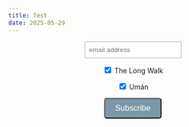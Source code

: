 ```yaml
---
title: Test
date: 2025-05-29
---
```


<form method="post" action="https://listmonk.lawak.ph/subscription/form" class="listmonk-form">
  <div style="text-align: center;">
  <input type="hidden" name="nonce" />
  <p><input type="email" name="email" required placeholder="email address" style="border: 2px solid lightgray; padding: 8px; border-radius: 4px;"></p>
  <p>
  <input id="4ea63" type="checkbox" name="l" checked value="4ea6395a-bea5-414a-a563-47e28c373333" />
    <label for="4ea63">The Long Walk</label>
    <br />
  </p>
  <p>
    <input id="25bb2" type="checkbox" name="l" checked value="25bb2dad-0ae7-4a21-8349-5bc989677539" />
    <label for="25bb2">Umán</label>
    <br />
  </p>
  <div class="h-captcha" data-sitekey="3da8d39e-effe-4136-b7a4-846adbf21414"></div>
  <script src="https://js.hcaptcha.com/1/api.js" async defer></script>
  <p>
  <input type="submit" value="Subscribe" style="background-color: #7b97aa; color: white; padding: 10px 20px; font-size: 16px; border-radius: 5px;">
  </p>

  </div>
</form>
</div>
